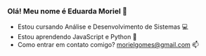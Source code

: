 ### Olá! Meu nome é Eduarda Moriel 👋
- Estou cursando Análise e Desenvolvimento de Sistemas 💻
- Estou aprendendo JavaScript e Python 💜
- Como entrar em contato comigo? morielgomes@gmail.com 📫 

<!---
eduardamoriel/eduardamoriel is a ✨ special ✨ repository because its `README.md` (this file) appears on your GitHub profile.
You can click the Preview link to take a look at your changes.
--->
